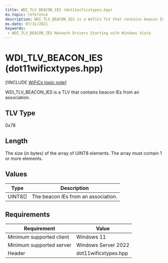 ```yaml
---
title: WDI_TLV_BEACON_IES (dot11wificxtypes.hpp)
ms.topic: reference
description: WDI_TLV_BEACON_IES is a WiFiCx TLV that contains beacon IEs from an association.
ms.date: 07/31/2021
keywords:
 - WDI_TLV_BEACON_IES Network Drivers Starting with Windows Vista
---
```


# WDI\_TLV\_BEACON\_IES (dot11wificxtypes.hpp)

[!INCLUDE [WiFiCx topic note](../includes/wificx-version-warning.md)]


WDI\_TLV\_BEACON\_IES is a TLV that contains beacon IEs from an association.

## TLV Type


0x78

## Length


The size (in bytes) of the array of UINT8 elements. The array must contain 1 or more elements.

## Values


| Type      | Description                         |
|-----------|-------------------------------------|
| UINT8\[\] | The beacon IEs from an association. |

 

## Requirements

|Requirement|Value|
|--- |--- |
|Minimum supported client|Windows 11|
|Minimum supported server|Windows Server 2022|
|Header|dot11wificxtypes.hpp|

 

 





